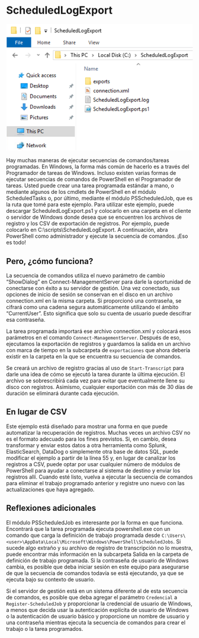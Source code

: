 # ScheduledLogExport

<img src="ScheduledLogExport_screenshot.png" alt="Captura de pantalla del Programador de tareas en Windows que muestra la tarea registrada por el script en esta muestra." width="800">

Hay muchas maneras de ejecutar secuencias de comandos/tareas programadas. En Windows, la forma más común de hacerlo es a través del Programador de tareas de Windows. Incluso existen varias formas de ejecutar secuencias de comandos de PowerShell en el Programador de tareas. Usted puede crear una tarea programada estándar a mano, o mediante algunos de los cmdlets de PowerShell en el módulo ScheduledTasks o, por último, mediante el módulo PSScheduledJob, que es la ruta que tomé para este ejemplo.
Para utilizar este ejemplo, puede descargar ScheduledLogExport.ps1 y colocarlo en una carpeta en el cliente o servidor de Windows donde desea que se encuentren los archivos de registro y los CSV de exportación de registros. Por ejemplo, puede colocarlo en C:\scripts\ScheduledLogExport\. A continuación, abra PowerShell como administrador y ejecute la secuencia de comandos. ¡Eso es todo!

## Pero, ¿cómo funciona?

La secuencia de comandos utiliza el nuevo parámetro de cambio “ShowDialog” en Connect-ManagementServer para darle la oportunidad de conectarse con éxito a su servidor de gestión. Una vez conectado, sus opciones de inicio de sesión se conservan en el disco en un archivo connection.xml en la misma carpeta. Si proporcionó una contraseña, se cifrará como una cadena segura automáticamente utilizando el ámbito “CurrentUser”. Esto significa que solo su cuenta de usuario puede descifrar esa contraseña.

La tarea programada importará ese archivo connection.xml y colocará esos parámetros en el comando `Connect-ManagementServer`. Después de eso, ejecutamos la exportación de registros y guardamos la salida en un archivo con marca de tiempo en la subcarpeta de `exportaciones` que ahora debería existir en la carpeta en la que se encuentra su secuencia de comandos.

Se creará un archivo de registro gracias al uso de `Start-Transcript` para darle una idea de cómo se ejecutó la tarea durante la última ejecución. El archivo se sobrescribirá cada vez para evitar que eventualmente llene su disco con registros. Asimismo, cualquier exportación con más de 30 días de duración se eliminará durante cada ejecución.

## En lugar de CSV

Este ejemplo está diseñado para mostrar una forma en que puede automatizar la recuperación de registros. Muchas veces un archivo CSV no es el formato adecuado para los fines previstos. Si, en cambio, desea transformar y enviar estos datos a otra herramienta como Splunk, ElasticSearch, DataDog o simplemente otra base de datos SQL, puede modificar el ejemplo a partir de la línea 55 y, en lugar de canalizar los registros a CSV, puede optar por usar cualquier número de módulos de PowerShell para ayudar a conectarse al sistema de destino y enviar los registros allí. Cuando esté listo, vuelva a ejecutar la secuencia de comandos para eliminar el trabajo programado anterior y registre uno nuevo con las actualizaciones que haya agregado.

## Reflexiones adicionales

El módulo PSScheduledJob es interesante por la forma en que funciona. Encontrará que la tarea programada ejecuta powershell.exe con un comando que carga la definición de trabajo programada desde `C:\Users\<user>\AppData\Local\Microsoft\Windows\PowerShell\ScheduledJobs`. Si sucede algo extraño y su archivo de registro de transcripción no lo muestra, puede encontrar más información en la subcarpeta Salida en la carpeta de definición de trabajo programada. Si la contraseña de usuario de Windows cambia, es posible que deba iniciar sesión en este equipo para asegurarse de que la secuencia de comandos todavía se está ejecutando, ya que se ejecuta bajo su contexto de usuario.

Si el servidor de gestión está en un sistema diferente al de esta secuencia de comandos, es posible que deba agregar el parámetro `Credencial` a `Register-ScheduledJob` y proporcionar la credencial de usuario de Windows, a menos que decida usar la autenticación explícita de usuario de Windows o la autenticación de usuario básico y proporcione un nombre de usuario y una contraseña mientras ejecuta la secuencia de comandos para crear el trabajo o la tarea programados.
